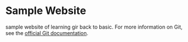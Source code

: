 # Sample Website

sample website of learning gir back to basic.
For more information on Git, see the
[official Git documentation](https://git-scm.com/).